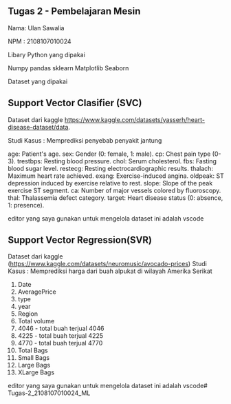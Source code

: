 ## Tugas 2 - Pembelajaran Mesin

Nama: Ulan Sawalia

NPM : 2108107010024

Libary Python yang dipakai

Numpy
pandas
sklearn
Matplotlib
Seaborn

Dataset yang dipakai

## Support Vector Clasifier (SVC)

Dataset dari kaggle https://www.kaggle.com/datasets/yasserh/heart-disease-dataset/data. 

Studi Kasus : Memprediksi penyebab penyakit jantung

age: Patient's age.
sex: Gender (0: female, 1: male).
cp: Chest pain type (0-3).
trestbps: Resting blood pressure.
chol: Serum cholesterol.
fbs: Fasting blood sugar level.
restecg: Resting electrocardiographic results.
thalach: Maximum heart rate achieved.
exang: Exercise-induced angina.
oldpeak: ST depression induced by exercise relative to rest.
slope: Slope of the peak exercise ST segment.
ca: Number of major vessels colored by fluoroscopy.
thal: Thalassemia defect category.
target: Heart disease status (0: absence, 1: presence).


editor yang saya gunakan untuk mengelola dataset ini adalah vscode

## Support Vector Regression(SVR)

Dataset dari kaggle (https://www.kaggle.com/datasets/neuromusic/avocado-prices)
Studi Kasus : Memprediksi harga dari buah alpukat di wilayah Amerika Serikat

1. Date 
2. AveragePrice 
3. type 
4. year 
5. Region 
6. Total volume
7. 4046 - total buah terjual 4046
8. 4225 - total buah terjual 4225
9. 4770 - total buah terjual 4770
10. Total Bags	
11. Small Bags	
12. Large Bags	
13. XLarge Bags


editor yang saya gunakan untuk mengelola dataset ini adalah vscode# Tugas-2_2108107010024_ML
